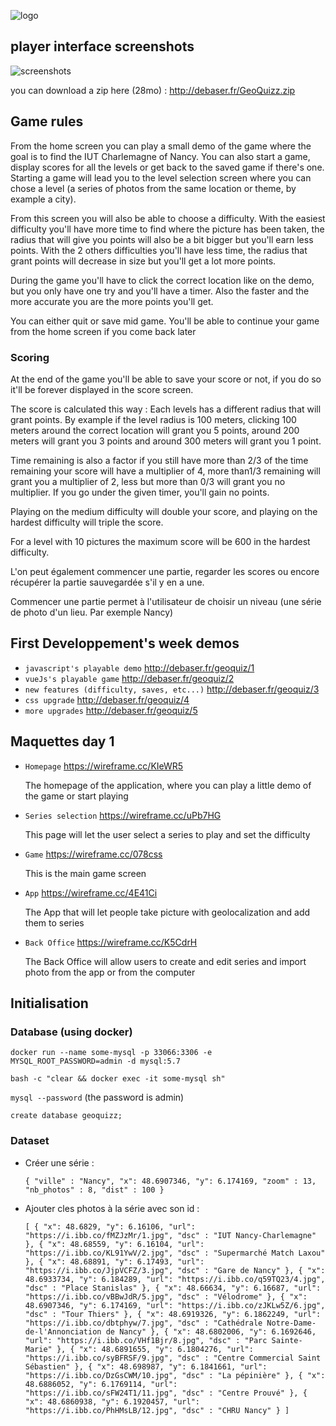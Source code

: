 ![logo](https://cdn.discordapp.com/attachments/554606011592343582/557866827485544448/GeoQuizZLarge.png)

## player interface screenshots

![screenshots](https://cdn.discordapp.com/attachments/369845824659914752/557905836270419969/unknown.png)

you can download a zip here (28mo) : http://debaser.fr/GeoQuizz.zip 

## Game rules

From the home screen you can play a small demo of the game where the goal is to find the IUT Charlemagne of Nancy.
You can also start a game, display scores for all the levels or get back to the saved game if there's one.
Starting a game will lead you to the level selection screen where you can chose a level (a series of photos from the same location or theme, by example a city).

From this screen you will also be able to choose a difficulty. With the easiest difficulty you'll have more time to find where the picture has been taken, the radius that will give you points will also be a bit bigger but you'll earn less points. With the 2 others difficulties you'll have less time, the radius that grant points will decrease in size but you'll get a lot more points.

During the game you'll have to click the correct location like on the demo, but you only have one try and you'll have a timer. Also the faster and the more accurate you are the more points you'll get.

You can either quit or save mid game. You'll be able to continue your game from the home screen if you come back later

  ### Scoring
At the end of the game you'll be able to save your score or not, if you do so it'll be forever displayed in the score screen.

The score is calculated this way : Each levels has a different radius that will grant points. By example if the level radius is 100 meters, clicking 100 meters around the correct location will grant you 5 points, around 200 meters will grant you 3 points and around 300 meters will grant you 1 point. 

Time remaining is also a factor if you still have more than 2/3 of the time remaining your score will have a multiplier of 4, more  than1/3 remaining will grant you a multiplier of 2, less but more than 0/3 will grant you no multiplier. If you go under the given timer, you'll gain no points.

Playing on the medium difficulty will double your score, and playing on the hardest difficulty will triple the score.

For a level with 10 pictures the maximum score will be 600 in the hardest difficulty.

L'on peut également commencer une partie, regarder les scores ou encore récupérer la partie sauvegardée s'il y en a une.

Commencer une partie permet à l'utilisateur de choisir un niveau (une série de photo d'un lieu. Par exemple Nancy)

## First Developpement's week demos

+ `javascript's playable demo` <http://debaser.fr/geoquiz/1>
+ `vueJs's playable game` <http://debaser.fr/geoquiz/2>
+ `new features (difficulty, saves, etc...)` <http://debaser.fr/geoquiz/3>
+ `css upgrade` <http://debaser.fr/geoquiz/4>
+ `more upgrades` <http://debaser.fr/geoquiz/5>

## Maquettes day 1

+ `Homepage` <https://wireframe.cc/KIeWR5>
  
  The homepage of the application, where you can play a little demo of the game or start playing

+ `Series selection` <https://wireframe.cc/uPb7HG>
  
  This page will let the user select a series to play and set the difficulty

+ `Game` <https://wireframe.cc/078css>
  
  This is the main game screen


+ `App` <https://wireframe.cc/4E41Ci>
  
  The App that will let people take picture with geolocalization and add them to series


+ `Back Office` <https://wireframe.cc/K5CdrH>
  
  The Back Office will allow users to create and edit series and import photo from the app or from the computer
  
## Initialisation

### Database (using docker)

`docker run --name some-mysql -p 33066:3306 -e MYSQL_ROOT_PASSWORD=admin -d mysql:5.7`
    
`bash -c "clear && docker exec -it some-mysql sh"`
    
`mysql --password` (the password is admin)
    
`create database geoquizz;`
    
### Dataset

+ Créer une série :

    `{
      "ville" : "Nancy",
      "x": 48.6907346,
      "y": 6.174169,
      "zoom" : 13,
      "nb_photos" : 8,
      "dist" : 100
    }`

+ Ajouter cles photos à la série avec son id :

  `[
    {
        "x": 48.6829,
        "y": 6.16106,
        "url": "https://i.ibb.co/fMZJzMr/1.jpg",
        "dsc" : "IUT Nancy-Charlemagne"
    },
    {
        "x": 48.68559,
        "y": 6.16104,
        "url": "https://i.ibb.co/KL91YwV/2.jpg",
        "dsc" : "Supermarché Match Laxou"
    },
    {
        "x": 48.68891,
        "y": 6.17493,
        "url": "https://i.ibb.co/JjpVCFZ/3.jpg",
        "dsc" : "Gare de Nancy"
    },
    {
        "x": 48.6933734,
        "y": 6.184289,
        "url": "https://i.ibb.co/q59TQ23/4.jpg",
        "dsc" : "Place Stanislas"
    },
    {
        "x": 48.66634,
        "y": 6.16687,
        "url": "https://i.ibb.co/vBBwJdR/5.jpg",
        "dsc" : "Vélodrome"
    },
    {
        "x": 48.6907346,
        "y": 6.174169,
        "url": "https://i.ibb.co/zJKLw5Z/6.jpg",
        "dsc" : "Tour Thiers"
    },
    {
        "x": 48.6919326,
        "y": 6.1862249,
        "url": "https://i.ibb.co/dbtphyw/7.jpg",
        "dsc" : "Cathédrale Notre-Dame-de-l'Annonciation de Nancy"
    },
    {
        "x": 48.6802006,
        "y": 6.1692646,
        "url": "https://i.ibb.co/VHf1Bjr/8.jpg",
        "dsc" : "Parc Sainte-Marie"
    },
    {
        "x": 48.6891655,
        "y": 6.1804276,
        "url": "https://i.ibb.co/syBFRSF/9.jpg",
        "dsc" : "Centre Commercial Saint Sébastien"
    },
    {
        "x": 48.698987,
        "y": 6.1841661,
        "url": "https://i.ibb.co/DzGsCWM/10.jpg",
        "dsc" : "La pépinière"
    },
    {
        "x": 48.6886052,
        "y": 6.1769114,
        "url": "https://i.ibb.co/sFW24T1/11.jpg",
        "dsc" : "Centre Prouvé"
    },
    {
        "x": 48.6860938,
        "y": 6.1920457,
        "url": "https://i.ibb.co/PhHMsLB/12.jpg",
        "dsc" : "CHRU Nancy"
    }
]`


